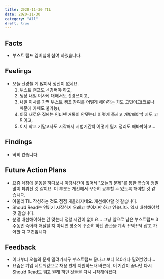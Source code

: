 ```yaml
---
title: 2020-11-30 TIL
date: 2020-11-30
category: "All"
draft: true
---
```


## Facts

- 부스트 캠프 멤버십에 참여 하였습니다.

## Feelings

- 오늘 신경쓸 게 많아서 정신이 없네요. 
  1. 부스트 캠프도 신경써야 하고,
  2. 당장 내일 이사에 대해서도 신경쓰이고,
  3. 내일 이사를 가면 부스트 캠프 참여를 어떻게 해야하는 지도 고민이고(코로나 때문에 카페도 불가능),
  4. 아직 새로운 집에는 인터넷 개통이 안됐는데 어떻게 줌키고 개발해야할 지도 고민이고,
  5. 이제 학교 기말고사도 시작해서 시험기간이 어떻게 될지 정리도 해봐야하고...

## Findings

- 딱히 없습니다.

## Future Action Plans

- 요즘 아침에 운동을 하다보니 아침시간이 없어서 "오늘의 문제"를 통한 복습이 정말 많이 미뤄진 것 같아요. 이 부분은 개선해서 꾸준히 공부할 수 있도록 해야할 것 같습니다.
- 아울러 TIL 작성하는 것도 점점 게을러지네요. 개선해야할 것 같습니다.
- Should Read는 안읽기 시작한지 오래고 쌓이기만 하고 있습니다. 역시 개선해야할 것 같습니다.
- 분명 개선해야하는 건 맞는데 정말 시간이 없어요... 그냥 앞으로 남은 부스트캠프 3주동안 죽어라 매달릴 지 아니면 평소에 꾸준히 하던 습관을 계속 꾸역꾸역 잡고 가야할 지 고민입니다.

## Feedback

- 이때부터 오늘의 문제 밀려가지구 부스트캠프 끝나고 보니 140개나 밀려있었다...
- 요즘은 기업 네트워킹으로 채용 연계 지원하느라 바쁜데, 이 기간이 끝나면 다시 Should Read도 읽고 원래 하던 것들을 다시 시작해야겠다.
